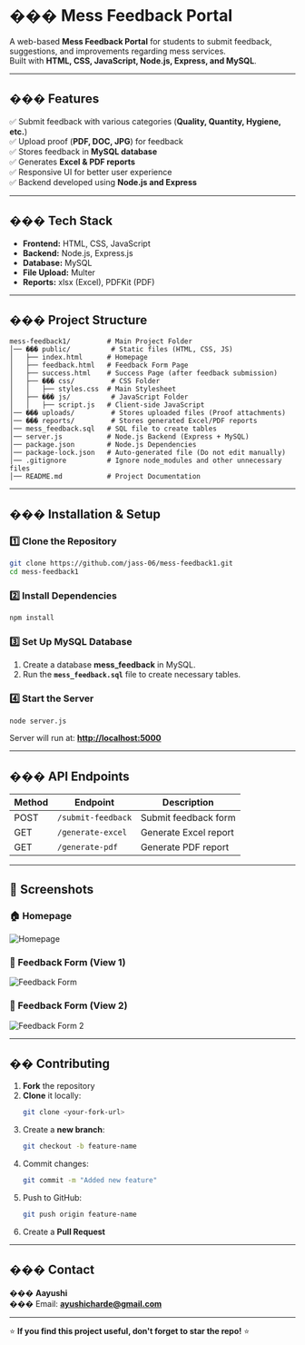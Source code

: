 # ��� Mess Feedback Portal

A web-based **Mess Feedback Portal** for students to submit feedback, suggestions, and improvements regarding mess services.  
Built with **HTML, CSS, JavaScript, Node.js, Express, and MySQL**.

---

## ��� Features

✅ Submit feedback with various categories (**Quality, Quantity, Hygiene, etc.**)  
✅ Upload proof (**PDF, DOC, JPG**) for feedback  
✅ Stores feedback in **MySQL database**  
✅ Generates **Excel & PDF reports**  
✅ Responsive UI for better user experience  
✅ Backend developed using **Node.js and Express**  

---

## ��� Tech Stack

- **Frontend:** HTML, CSS, JavaScript  
- **Backend:** Node.js, Express.js  
- **Database:** MySQL  
- **File Upload:** Multer  
- **Reports:** xlsx (Excel), PDFKit (PDF)  

---

## ��� Project Structure

```
mess-feedback1/         # Main Project Folder
│── ��� public/          # Static files (HTML, CSS, JS)
│   ├── index.html      # Homepage
│   ├── feedback.html   # Feedback Form Page
│   ├── success.html    # Success Page (after feedback submission)
│   ├── ��� css/         # CSS Folder
│   │   ├── styles.css  # Main Stylesheet
│   ├── ��� js/          # JavaScript Folder
│   │   ├── script.js   # Client-side JavaScript
│── ��� uploads/         # Stores uploaded files (Proof attachments)
│── ��� reports/         # Stores generated Excel/PDF reports
│── mess_feedback.sql   # SQL file to create tables
│── server.js           # Node.js Backend (Express + MySQL)
│── package.json        # Node.js Dependencies
│── package-lock.json   # Auto-generated file (Do not edit manually)
│── .gitignore          # Ignore node_modules and other unnecessary files
│── README.md           # Project Documentation
```

---

## ��� Installation & Setup

### 1️⃣ Clone the Repository
```sh
git clone https://github.com/jass-06/mess-feedback1.git
cd mess-feedback1
```

### 2️⃣ Install Dependencies
```sh
npm install
```

### 3️⃣ Set Up MySQL Database
1. Create a database **mess_feedback** in MySQL.  
2. Run the **`mess_feedback.sql`** file to create necessary tables.

### 4️⃣ Start the Server
```sh
node server.js
```
Server will run at: **[http://localhost:5000](http://localhost:5000)**  

---

## ��� API Endpoints

| Method | Endpoint             | Description                 |
|--------|----------------------|-----------------------------|
| POST   | `/submit-feedback`   | Submit feedback form       |
| GET    | `/generate-excel`    | Generate Excel report      |
| GET    | `/generate-pdf`      | Generate PDF report        |

---

## 📸 Screenshots  

### 🏠 Homepage  
![Homepage](https://raw.githubusercontent.com/jass-06/mess-feedback1/main/uploads/screenshots/home-page.png)  

### 📄 Feedback Form (View 1)  
![Feedback Form](https://raw.githubusercontent.com/jass-06/mess-feedback1/main/uploads/screenshots/feedback-page.png)  

### 📄 Feedback Form (View 2)  
![Feedback Form 2](https://raw.githubusercontent.com/jass-06/mess-feedback1/main/uploads/screenshots/feedback-page1.png) 

---

## �� Contributing

1. **Fork** the repository  
2. **Clone** it locally:  
   ```sh
   git clone <your-fork-url>
   ```
3. Create a **new branch**:  
   ```sh
   git checkout -b feature-name
   ```
4. Commit changes:  
   ```sh
   git commit -m "Added new feature"
   ```
5. Push to GitHub:  
   ```sh
   git push origin feature-name
   ```
6. Create a **Pull Request**  

---

## ��� Contact

��� **Aayushi**  
��� Email: **ayushicharde@gmail.com**  


---

⭐ **If you find this project useful, don't forget to star the repo!** ⭐